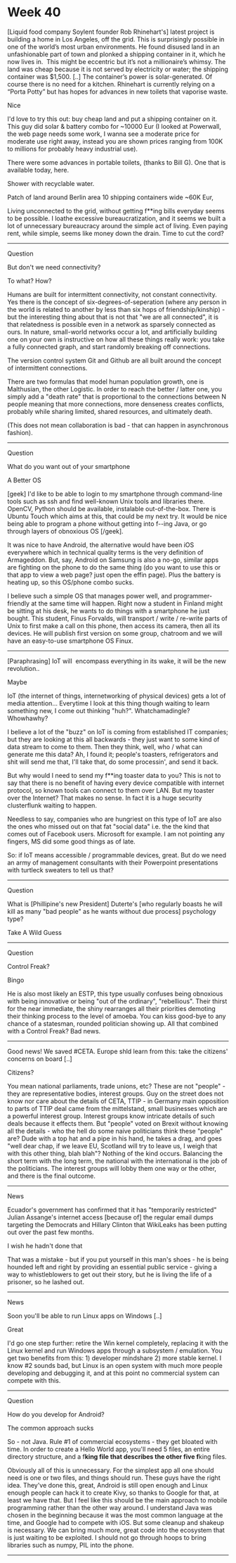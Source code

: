 # Week 40

[Liquid food company Soylent founder Rob Rhinehart's] latest project
is building a home in Los Angeles, off the grid. This is surprisingly
possible in one of the world’s most urban environments. He found
disused land in an unfashionable part of town and plonked a shipping
container in it, which he now lives in.  This might be eccentric but
it’s not a millionaire’s whimsy. The land was cheap because it is not
served by electricity or water; the shipping container was
$1,500. [..] The container’s power is solar-generated. Of course there
is no need for a kitchen. Rhinehart is currently relying on a “Porta
Potty” but has hopes for advances in new toilets that vaporise waste.

Nice

I'd love to try this out: buy cheap land and put a shipping container
on it. This guy did solar & battery combo for ~10000 Eur (I looked at
Powerwall, the web page needs some work, I wanna see a moderate price
for moderate use right away, instead you are shown prices ranging from
100K to millions for probably heavy industrial use). 

There were some advances in portable toilets, (thanks to Bill G). One
that is available today, here. 

Shower with recyclable water.

Patch of land around Berlin area 10 shipping containers wide ~60K
Eur, 

Living unconnected to the grid, without getting f**ing bills everyday
seems to be possible. I loathe excessive bureaucratization, and it
seems we built a lot of unnecessary bureaucracy around the simple act
of living. Even paying rent, while simple, seems like money down the
drain. Time to cut the cord?

---

Question

But don't we need connectivity?

To what? How?

Humans are built for intermittent connectivity, not constant
connectivity. Yes there is the concept of six-degrees-of-seperation
(where any person in the world is related to another by less than six
hops of friendship/kinship) - but the interesting thing about that is
not that "we are all connected", it is that relatedness is possible
even in a network as sparsely connected as ours. In nature,
small-world networks occur a lot, and artificially building one on
your own is instructive on how all these things really work: you take
a fully connected graph, and start randomly breaking off connections.

The version control system Git and Github are all built around the
concept of intermittent connections.

There are two formulas that model human population growth, one is
Malthusian, the other Logistic. In order to reach the better / latter
one, you simply add a "death rate" that is proportional to the
connections between N people meaning that more connections, more
denseness creates conflicts, probably while sharing limited, shared
resources, and ultimately death.

(This does not mean collaboration is bad - that can happen in
asynchronous fashion).

---

Question

What do you want out of your smartphone

A Better OS

[geek] I'd like to be able to login to my smartphone through
command-line tools such as ssh and find well-known Unix tools and
libraries there. OpenCV, Python should be available, instalable
out-of-the-box. There is Ubuntu Touch which aims at this, that could
be my next try. It would be nice being able to program a phone without
getting into f--ing Java, or go through layers of obnoxious OS
[/geek].

It was nice to have Android, the alternative would have been iOS
everywhere which in technical quality terms is the very definition of
Armageddon. But, say, Android on Samsung is also a no-go, similar apps
are fighting on the phone to do the same thing (do you want to use
this or that app to view a web page? just open the effin page). Plus
the battery is heating up, so this OS/phone combo sucks.

I believe such a simple OS that manages power well, and
programmer-friendly at the same time will happen. Right now a student
in Finland might be sitting at his desk, he wants to do things with a
smartphone he just bought. This student, Finus Forvalds, will
transport / write / re-write parts of Unix to first make a call on
this phone, then access its camera, then all its devices. He will
publish first version on some group, chatroom and we will have an
easy-to-use smartphone OS Finux.

---

[Paraphrasing] IoT will  encompass everything in its wake, it will be
the new revolution..

Maybe

IoT (the internet of things, internetworking of physical devices) gets
a lot of media attention... Everytime I look at this thing though
waiting to learn something new, I come out thinking
"huh?". Whatchamadingle? Whowhawhy?

I believe a lot of the "buzz" on IoT is coming from established IT
companies; but they are looking at this all backwards - they just want
to some kind of data stream to come to them. Then they think, well,
who / what can generate me this data? Ah, I found it; people's
toasters, refrigerators and shit will send me that, I'll take that, do
some processin', and send it back. 

But why would I need to send my f**ing toaster data to you? This is
not to say that there is no benefit of having every device compatible
with internet protocol, so known tools can connect to them over
LAN. But my toaster over the Internet? That makes no sense. In fact it
is a huge security clusterflunk waiting to happen. 

Needless to say, companies who are hungriest on this type of IoT are
also the ones who missed out on that fat "social data" i.e. the the
kind that comes out of Facebook users. Microsoft for example. I am not
pointing any fingers, MS did some good things as of late.

So: if IoT means accessible / programmable devices, great. But do we
need an army of management consultants with their Powerpoint
presentations with turtleck sweaters to tell us that? 

---

Question

What is [Phillipine's new President] Duterte's [who regularly boasts
he will kill as many "bad people" as he wants without due process]
psychology type? 

Take A Wild Guess

---

Question

Control Freak? 

Bingo

He is also most likely an ESTP, this type usually confuses being
obnoxious with being innovative or being "out of the ordinary",
"rebellious". Their thirst for the near immediate, the shiny
rearranges all their priorities demoting their thinking process to the
level of amoeba. You can kiss good-bye to any chance of a statesman,
rounded politician showing up. All that combined with a Control Freak?
Bad news.

---

Good news! We saved \#CETA. Europe shld learn from this: take the
citizens' concerns on board [..]

Citizens? 

You mean national parliaments, trade unions, etc? These are not
"people" - they are representative bodies, interest groups. Guy on the
street does not know nor care about the details of CETA, TTIP - in
Germany main opposition to parts of TTIP deal came from the
mittelstand, small businesses which are a powerful interest
group. Interest groups know intricate details of such deals because it
effects them. But "people" voted on Brexit without knowing all the
details - who the hell do some naive politicians think these "people"
are? Dude with a top hat and a pipe in his hand, he takes a drag, and
goes "well dear chap, if we leave EU, Scotland will try to leave us, I
weigh that with this other thing, blah blah"? Nothing of the kind
occurs. Balancing the short term with the long term, the national with
the international is the job of the politicians. The interest groups
will lobby them one way or the other, and there is the final outcome.

---

News

Ecuador's government has confirmed that it has "temporarily
restricted" Julian Assange's internet access [because of] the regular
email dumps targeting the Democrats and Hillary Clinton that WikiLeaks
has been putting out over the past few months.

I wish he hadn't done that

That was a mistake - but if you put yourself in this man's shoes - he
is being hounded left and right by providing an essential public
service - giving a way to whistleblowers to get out their story, but
he is living the life of a prisoner, so he lashed out.

---

News

Soon you'll be able to run Linux apps on Windows [..]

Great

I'd go one step further: retire the Win kernel completely, replacing
it with the Linux kernel and run Windows apps through a subsystem /
emulation. You get two benefits from this: 1) developer mindshare 2)
more stable kernel. I know #2 sounds bad, but Linux is an open system
with much more people developing and debugging it, and at this point
no commercial system can compete with this.

----

Question

How do you develop for Android?

The common approach sucks

So - not Java. Rule \#1 of commercial ecosystems - they get bloated
with time. In order to create a Hello World app, you'll need 5 files,
an entire directory structure, and a f**king file that describes the
other five f**king files.

Obviously all of this is unnecessary. For the simplest app all one
should need is one or two files, and things should run. These guys
have the right idea. They've done this, great, Android is still open
enough and Linux enough people can hack it to create Kivy, so thanks
to Google for that, at least we have that. But I feel like this should
be the main approach to mobile programming rather than the other way
around. I understand Java was chosen in the beginning because it was
the most common language at the time, and Google had to compete with
iOS. But some cleanup and shakeup is necessary. We can bring much
more, great code into the ecosystem that is just waiting to be
exploited. I should not go through hoops to bring libraries such as
numpy, PIL into the phone. 

---
